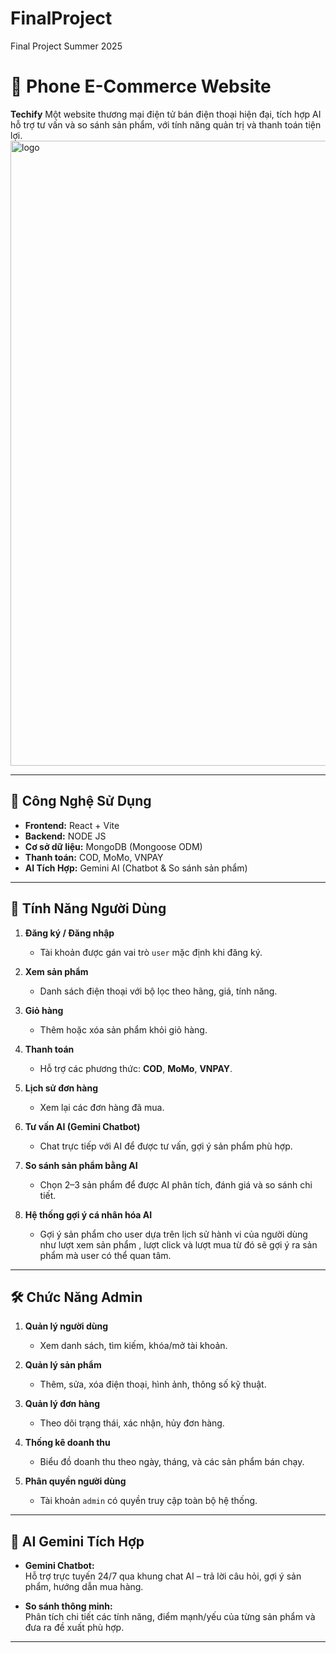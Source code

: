 # FinalProject
Final Project Summer 2025
# 📱 Phone E-Commerce Website

**Techify** Một website thương mại điện tử bán điện thoại hiện đại, tích hợp AI hỗ trợ tư vấn và so sánh sản phẩm, với tính năng quản trị và thanh toán tiện lợi.
<img width="1000" height="1000" alt="logo" src="https://github.com/user-attachments/assets/91d502bf-dc3f-4271-a94a-aabbbaa21175" />



---

## 🚀 Công Nghệ Sử Dụng

- **Frontend:** React + Vite  
- **Backend:** NODE JS  
- **Cơ sở dữ liệu:** MongoDB (Mongoose ODM)  
- **Thanh toán:** COD, MoMo, VNPAY  
- **AI Tích Hợp:** Gemini AI (Chatbot & So sánh sản phẩm)

---

## 🔐 Tính Năng Người Dùng

1. **Đăng ký / Đăng nhập**  
   - Tài khoản được gán vai trò `user` mặc định khi đăng ký.

2. **Xem sản phẩm**  
   - Danh sách điện thoại với bộ lọc theo hãng, giá, tính năng.

3. **Giỏ hàng**  
   - Thêm hoặc xóa sản phẩm khỏi giỏ hàng.

4. **Thanh toán**  
   - Hỗ trợ các phương thức: **COD**, **MoMo**, **VNPAY**.

5. **Lịch sử đơn hàng**  
   - Xem lại các đơn hàng đã mua.

6. **Tư vấn AI (Gemini Chatbot)**  
   - Chat trực tiếp với AI để được tư vấn, gợi ý sản phẩm phù hợp.

7. **So sánh sản phẩm bằng AI**  
   - Chọn 2–3 sản phẩm để được AI phân tích, đánh giá và so sánh chi tiết.
8. **Hệ thống gợi ý cá nhân hóa AI**  
   - Gợi ý sản phẩm cho user dựa trên lịch sử hành vi của người dùng như lượt xem sản phẩm , lượt click và lượt mua từ đó sẽ gợi ý ra sản phẩm mà user có thể quan tâm.
---

## 🛠️ Chức Năng Admin

1. **Quản lý người dùng**  
   - Xem danh sách, tìm kiếm, khóa/mở tài khoản.

2. **Quản lý sản phẩm**  
   - Thêm, sửa, xóa điện thoại, hình ảnh, thông số kỹ thuật.

3. **Quản lý đơn hàng**  
   - Theo dõi trạng thái, xác nhận, hủy đơn hàng.

4. **Thống kê doanh thu**  
   - Biểu đồ doanh thu theo ngày, tháng, và các sản phẩm bán chạy.

5. **Phân quyền người dùng**  
   - Tài khoản `admin` có quyền truy cập toàn bộ hệ thống.

---

## 🤖 AI Gemini Tích Hợp

- **Gemini Chatbot:**  
  Hỗ trợ trực tuyến 24/7 qua khung chat AI – trả lời câu hỏi, gợi ý sản phẩm, hướng dẫn mua hàng.

- **So sánh thông minh:**  
  Phân tích chi tiết các tính năng, điểm mạnh/yếu của từng sản phẩm và đưa ra đề xuất phù hợp.

---

